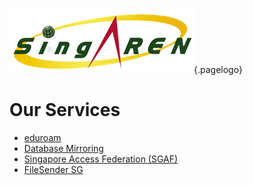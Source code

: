 <!-- TITLE: SingAREN Technical Wiki -->
<!-- SUBTITLE: Technical documentation for SingAREN services.-->

![Singaren Logo Transparency Small](/uploads/images/singaren-logo-transparency-small.png "Singaren Logo Transparency Small" ){.pagelogo}


# Our Services
* [eduroam](/eduroam)
* [Database Mirroring](https://www.singaren.net.sg/dbmirror.php)
* [Singapore Access Federation (SGAF)](/singapore-access-federation)
* [FileSender SG](/filesender)
